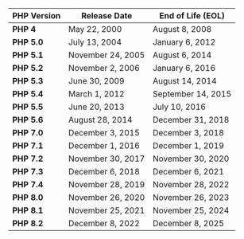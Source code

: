 | **PHP Version**     | **Release Date**         | **End of Life (EOL)**    |
|---------------------|--------------------------|--------------------------|
| **PHP 4**           | May 22, 2000             | August 8, 2008           |
| **PHP 5.0**         | July 13, 2004            | January 6, 2012          |
| **PHP 5.1**         | November 24, 2005        | August 6, 2014           |
| **PHP 5.2**         | November 2, 2006         | January 6, 2016          |
| **PHP 5.3**         | June 30, 2009            | August 14, 2014          |
| **PHP 5.4**         | March 1, 2012            | September 14, 2015       |
| **PHP 5.5**         | June 20, 2013            | July 10, 2016            |
| **PHP 5.6**         | August 28, 2014          | December 31, 2018       |
| **PHP 7.0**         | December 3, 2015         | December 3, 2018         |
| **PHP 7.1**         | December 1, 2016         | December 1, 2019         |
| **PHP 7.2**         | November 30, 2017        | November 30, 2020        |
| **PHP 7.3**         | December 6, 2018         | December 6, 2021         |
| **PHP 7.4**         | November 28, 2019        | November 28, 2022        |
| **PHP 8.0**         | November 26, 2020        | November 26, 2023        |
| **PHP 8.1**         | November 25, 2021        | November 25, 2024        |
| **PHP 8.2**         | December 8, 2022         | December 8, 2025         |
